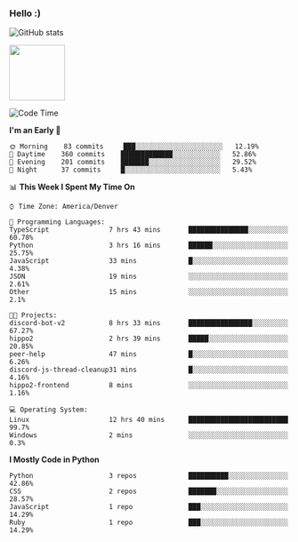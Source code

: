 ### Hello :)

![GitHub stats](https://github-readme-stats.vercel.app/api?username=neverabsolute&count_private=true&include_all_commits=true&bg_color=0D1117&text_color=F3F3F3&title_color=E1E1E1)

<img width="100px" src="https://hits-app.vercel.app/hits?url=https%3A%2F%2Fgithub.com%2Fneverabsolute" />

<!--START_SECTION:waka-->
![Code Time](http://img.shields.io/badge/Code%20Time-610%20hrs%209%20mins-blue)

**I'm an Early 🐤** 

```text
🌞 Morning    83 commits     ███░░░░░░░░░░░░░░░░░░░░░░   12.19% 
🌆 Daytime    360 commits    █████████████░░░░░░░░░░░░   52.86% 
🌃 Evening    201 commits    ███████░░░░░░░░░░░░░░░░░░   29.52% 
🌙 Night      37 commits     █░░░░░░░░░░░░░░░░░░░░░░░░   5.43%

```


📊 **This Week I Spent My Time On** 

```text
⌚︎ Time Zone: America/Denver

💬 Programming Languages: 
TypeScript               7 hrs 43 mins       ███████████████░░░░░░░░░░   60.78% 
Python                   3 hrs 16 mins       ██████░░░░░░░░░░░░░░░░░░░   25.75% 
JavaScript               33 mins             █░░░░░░░░░░░░░░░░░░░░░░░░   4.38% 
JSON                     19 mins             ░░░░░░░░░░░░░░░░░░░░░░░░░   2.61% 
Other                    15 mins             ░░░░░░░░░░░░░░░░░░░░░░░░░   2.1%

🐱‍💻 Projects: 
discord-bot-v2           8 hrs 33 mins       ████████████████░░░░░░░░░   67.27% 
hippo2                   2 hrs 39 mins       █████░░░░░░░░░░░░░░░░░░░░   20.85% 
peer-help                47 mins             █░░░░░░░░░░░░░░░░░░░░░░░░   6.26% 
discord-js-thread-cleanup31 mins             █░░░░░░░░░░░░░░░░░░░░░░░░   4.16% 
hippo2-frontend          8 mins              ░░░░░░░░░░░░░░░░░░░░░░░░░   1.16%

💻 Operating System: 
Linux                    12 hrs 40 mins      █████████████████████████   99.7% 
Windows                  2 mins              ░░░░░░░░░░░░░░░░░░░░░░░░░   0.3%

```

**I Mostly Code in Python** 

```text
Python                   3 repos             ██████████░░░░░░░░░░░░░░░   42.86% 
CSS                      2 repos             ███████░░░░░░░░░░░░░░░░░░   28.57% 
JavaScript               1 repo              ███░░░░░░░░░░░░░░░░░░░░░░   14.29% 
Ruby                     1 repo              ███░░░░░░░░░░░░░░░░░░░░░░   14.29%

```



<!--END_SECTION:waka-->
